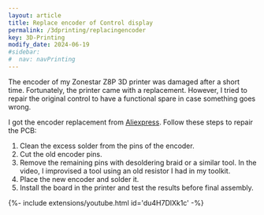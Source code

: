 ```yaml
---
layout: article
title: Replace encoder of Control display
permalink: /3dprinting/replacingencoder
key: 3D-Printing 
modify_date: 2024-06-19  
#sidebar:
#  nav: navPrinting   
---
```

The encoder of my Zonestar Z8P 3D printer was damaged after a short time. Fortunately, the printer came with a replacement. However, I tried to repair the original control to have a functional spare in case something goes wrong.

I got the encoder replacement from [Aliexpress](https://a.aliexpress.com/_mqSKwxK). Follow these steps to repair the PCB:

1. Clean the excess solder from the pins of the encoder.
2. Cut the old encoder pins.
3. Remove the remaining pins with desoldering braid or a similar tool. In the video, I improvised a tool using an old resistor I had in my toolkit.
4. Place the new encoder and solder it.
5. Install the board in the printer and test the results before final assembly.

<div>{%- include extensions/youtube.html id='du4H7DlXk1c' -%}</div>